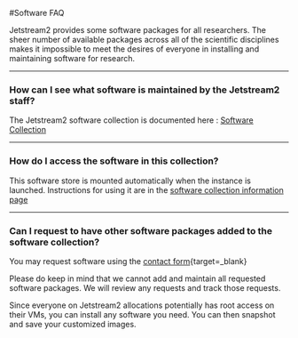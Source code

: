 #Software FAQ

Jetstream2 provides some software packages for all researchers. The sheer number of available packages across all of the scientific disciplines makes it impossible to meet the desires of everyone in installing and maintaining software for research.

---

### How can I see what software is maintained by the Jetstream2 staff?

The Jetstream2 software collection is documented here : [Software Collection](/general/software.md)

---

### How do I access the software in this collection?

This software store is mounted automatically when the instance is launched. Instructions for using it are in the [software collection information page](/general/usingsoftware.md)

---

### Can I request to have other software packages added to the software collection?

You may request software using the [contact form](https://jetstream-cloud.org/contact/index.html){target=_blank}

Please do keep in mind that we cannot add and maintain all requested software packages. We will review any requests and track those requests.

Since everyone on Jetstream2 allocations potentially has root access on their VMs, you can install any software you need. You can then snapshot and save your customized images.

